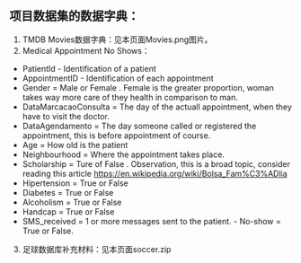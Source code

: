 ## 项目数据集的数据字典：

1. TMDB Movies数据字典：见本页面Movies.png图片。
2. Medical Appointment No Shows：

  - PatientId - Identification of a patient
  - AppointmentID - Identification of each appointment 
  - Gender = Male or Female . Female is the greater proportion, woman takes way more care of they health in comparison to man. 
  - DataMarcacaoConsulta = The day of the actuall appointment, when they have to visit the doctor. 
  - DataAgendamento = The day someone called or registered the appointment, this is before appointment of course. 
  - Age = How old is the patient
  - Neighbourhood = Where the appointment takes place. 
  - Scholarship = Ture of False . Observation, this is a broad topic, consider reading this article https://en.wikipedia.org/wiki/Bolsa_Fam%C3%ADlia 
  - Hipertension = True or False 
  - Diabetes = True or False 
  - Alcoholism = True or False 
  - Handcap = True or False 
  - SMS_received = 1 or more messages sent to the patient. - No-show = True or False. 

3. 足球数据库补充材料：见本页面soccer.zip
